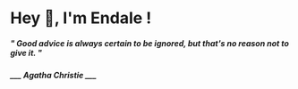 <h1 title="head"> Hey 👋, I'm Endale !</h1>

**<h5><i>" Good advice is always certain to be ignored, but that's no reason not to give it. "</i></h5>**

*<b>___ Agatha Christie ___</b>*
